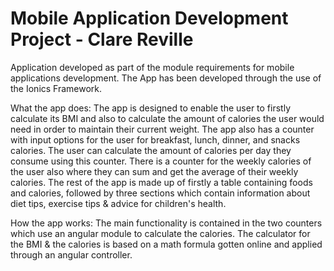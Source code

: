 # Mobile Application Development Project - Clare Reville

Application developed as part of the module requirements for mobile applications 
development. The App has been developed through the use of the Ionics Framework.

What the app does:
The app is designed to enable the user to firstly calculate its BMI and also to calculate 
the amount of calories the user would need in order to maintain their current weight.
The app also has a counter with input options for the user for breakfast, lunch, dinner, and snacks
calories. The user can calculate the amount of calories per day they consume using this counter.
There is a counter for the weekly calories of the user also where they can sum and get the average 
of their weekly calories.
The rest of the app is made up of firstly a table containing foods and calories, followed by three 
sections which contain information about diet tips, exercise tips & advice for children's health.

How the app works:
The main functionality is contained in the two counters which use an angular module to
calculate the calories.
The calculator for the BMI & the calories is based on a math formula gotten online and applied 
through an angular controller.





